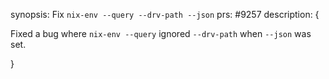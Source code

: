 synopsis: Fix `nix-env --query --drv-path --json`
prs: #9257
description: {

Fixed a bug where `nix-env --query` ignored `--drv-path` when `--json` was set.

}


